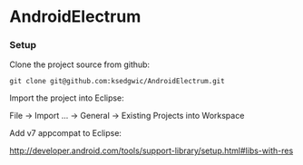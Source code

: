 AndroidElectrum
===============

### Setup

Clone the project source from github:

    git clone git@github.com:ksedgwic/AndroidElectrum.git

Import the project into Eclipse:

File -> Import ... -> General -> Existing Projects into Workspace

Add v7 appcompat to Eclipse:

http://developer.android.com/tools/support-library/setup.html#libs-with-res
